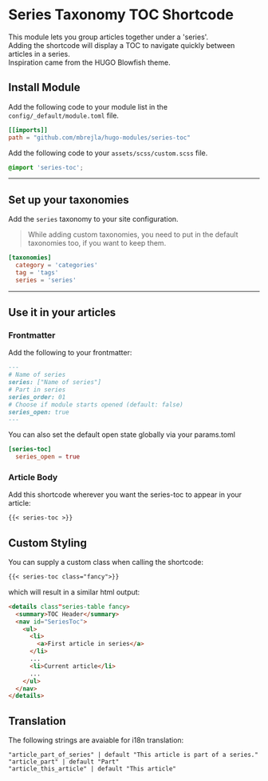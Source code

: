 # Series Taxonomy TOC Shortcode

This module lets you group articles together under a 'series'.  
Adding the shortcode will display a TOC to navigate quickly between articles in a series.  
Inspiration came from the HUGO Blowfish theme.

## Install Module

Add the following code to your module list in the `config/_default/module.toml` file.

```toml
[[imports]]
path = "github.com/mbrejla/hugo-modules/series-toc"
```

Add the following code to your `assets/scss/custom.scss` file.

```scss
@import 'series-toc';
```

<hr>

## Set up your taxonomies

Add the `series` taxonomy to your site configuration.  
>While adding custom taxonomies, you need to put in the default taxonomies too, if you want to keep them.

```toml
[taxonomies]
  category = 'categories'
  tag = 'tags'
  series = 'series'
```

<hr>

## Use it in your articles

### Frontmatter

Add the following to your frontmatter:

```md
---
# Name of series
series: ["Name of series"]
# Part in series
series_order: 01
# Choose if module starts opened (default: false) 
series_open: true
---
```

You can also set the default open state globally via your params.toml

```toml
[series-toc]
  series_open = true
```


### Article Body

Add this shortcode wherever you want the series-toc to appear in your article:

```md
{{< series-toc >}}
```

## Custom Styling

You can supply a custom class when calling the shortcode:

```md
{{< series-toc class="fancy">}}
```

which will result in a similar html output:

```html
<details class"series-table fancy>
  <summary>TOC Header</summary>
  <nav id="SeriesToc">
    <ul>
      <li>
        <a>First article in series</a>
      </li>
      ...
      <li>Current article</li>
      ...
    </ul>
  </nav>  
</details>

```

## Translation

The following strings are avaiable for i18n translation:

```i18n
"article_part_of_series" | default "This article is part of a series."
"article_part" | default "Part"
"article_this_article" | default "This article"
```